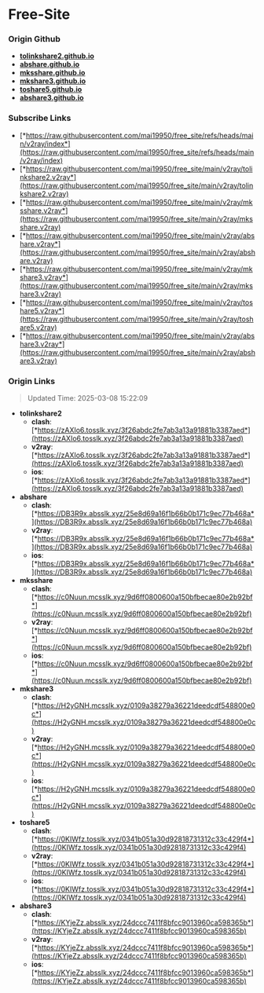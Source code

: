 # Free-Site

### Origin Github

- [**tolinkshare2.github.io**](https://github.com/tolinkshare2/tolinkshare2.github.io)
- [**abshare.github.io**](https://github.com/abshare/abshare.github.io)
- [**mksshare.github.io**](https://github.com/mksshare/mksshare.github.io)
- [**mkshare3.github.io**](https://github.com/mkshare3/mkshare3.github.io)
- [**toshare5.github.io**](https://github.com/toshare5/toshare5.github.io)
- [**abshare3.github.io**](https://github.com/abshare3/abshare3.github.io)

### Subscribe Links

- [*https://raw.githubusercontent.com/mai19950/free_site/refs/heads/main/v2ray/index*](https://raw.githubusercontent.com/mai19950/free_site/refs/heads/main/v2ray/index)
- [*https://raw.githubusercontent.com/mai19950/free_site/main/v2ray/tolinkshare2.v2ray*](https://raw.githubusercontent.com/mai19950/free_site/main/v2ray/tolinkshare2.v2ray)
- [*https://raw.githubusercontent.com/mai19950/free_site/main/v2ray/mksshare.v2ray*](https://raw.githubusercontent.com/mai19950/free_site/main/v2ray/mksshare.v2ray)
- [*https://raw.githubusercontent.com/mai19950/free_site/main/v2ray/abshare.v2ray*](https://raw.githubusercontent.com/mai19950/free_site/main/v2ray/abshare.v2ray)
- [*https://raw.githubusercontent.com/mai19950/free_site/main/v2ray/mkshare3.v2ray*](https://raw.githubusercontent.com/mai19950/free_site/main/v2ray/mkshare3.v2ray)
- [*https://raw.githubusercontent.com/mai19950/free_site/main/v2ray/toshare5.v2ray*](https://raw.githubusercontent.com/mai19950/free_site/main/v2ray/toshare5.v2ray)
- [*https://raw.githubusercontent.com/mai19950/free_site/main/v2ray/abshare3.v2ray*](https://raw.githubusercontent.com/mai19950/free_site/main/v2ray/abshare3.v2ray)

### Origin Links

> Updated Time: 2025-03-08 15:22:09

- **tolinkshare2**
  - **clash**: [*https://zAXIo6.tosslk.xyz/3f26abdc2fe7ab3a13a91881b3387aed*](https://zAXIo6.tosslk.xyz/3f26abdc2fe7ab3a13a91881b3387aed)
  - **v2ray**: [*https://zAXIo6.tosslk.xyz/3f26abdc2fe7ab3a13a91881b3387aed*](https://zAXIo6.tosslk.xyz/3f26abdc2fe7ab3a13a91881b3387aed)
  - **ios**: [*https://zAXIo6.tosslk.xyz/3f26abdc2fe7ab3a13a91881b3387aed*](https://zAXIo6.tosslk.xyz/3f26abdc2fe7ab3a13a91881b3387aed)
- **abshare**
  - **clash**: [*https://DB3R9x.absslk.xyz/25e8d69a16f1b66b0b171c9ec77b468a*](https://DB3R9x.absslk.xyz/25e8d69a16f1b66b0b171c9ec77b468a)
  - **v2ray**: [*https://DB3R9x.absslk.xyz/25e8d69a16f1b66b0b171c9ec77b468a*](https://DB3R9x.absslk.xyz/25e8d69a16f1b66b0b171c9ec77b468a)
  - **ios**: [*https://DB3R9x.absslk.xyz/25e8d69a16f1b66b0b171c9ec77b468a*](https://DB3R9x.absslk.xyz/25e8d69a16f1b66b0b171c9ec77b468a)
- **mksshare**
  - **clash**: [*https://c0Nuun.mcsslk.xyz/9d6ff0800600a150bfbecae80e2b92bf*](https://c0Nuun.mcsslk.xyz/9d6ff0800600a150bfbecae80e2b92bf)
  - **v2ray**: [*https://c0Nuun.mcsslk.xyz/9d6ff0800600a150bfbecae80e2b92bf*](https://c0Nuun.mcsslk.xyz/9d6ff0800600a150bfbecae80e2b92bf)
  - **ios**: [*https://c0Nuun.mcsslk.xyz/9d6ff0800600a150bfbecae80e2b92bf*](https://c0Nuun.mcsslk.xyz/9d6ff0800600a150bfbecae80e2b92bf)
- **mkshare3**
  - **clash**: [*https://H2yGNH.mcsslk.xyz/0109a38279a36221deedcdf548800e0c*](https://H2yGNH.mcsslk.xyz/0109a38279a36221deedcdf548800e0c)
  - **v2ray**: [*https://H2yGNH.mcsslk.xyz/0109a38279a36221deedcdf548800e0c*](https://H2yGNH.mcsslk.xyz/0109a38279a36221deedcdf548800e0c)
  - **ios**: [*https://H2yGNH.mcsslk.xyz/0109a38279a36221deedcdf548800e0c*](https://H2yGNH.mcsslk.xyz/0109a38279a36221deedcdf548800e0c)
- **toshare5**
  - **clash**: [*https://0KIWfz.tosslk.xyz/0341b051a30d92818731312c33c429f4*](https://0KIWfz.tosslk.xyz/0341b051a30d92818731312c33c429f4)
  - **v2ray**: [*https://0KIWfz.tosslk.xyz/0341b051a30d92818731312c33c429f4*](https://0KIWfz.tosslk.xyz/0341b051a30d92818731312c33c429f4)
  - **ios**: [*https://0KIWfz.tosslk.xyz/0341b051a30d92818731312c33c429f4*](https://0KIWfz.tosslk.xyz/0341b051a30d92818731312c33c429f4)
- **abshare3**
  - **clash**: [*https://KYjeZz.absslk.xyz/24dccc7411f8bfcc9013960ca598365b*](https://KYjeZz.absslk.xyz/24dccc7411f8bfcc9013960ca598365b)
  - **v2ray**: [*https://KYjeZz.absslk.xyz/24dccc7411f8bfcc9013960ca598365b*](https://KYjeZz.absslk.xyz/24dccc7411f8bfcc9013960ca598365b)
  - **ios**: [*https://KYjeZz.absslk.xyz/24dccc7411f8bfcc9013960ca598365b*](https://KYjeZz.absslk.xyz/24dccc7411f8bfcc9013960ca598365b)
